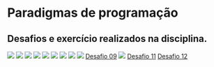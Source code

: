 # Paradigmas de programação

Desafios e exercício realizados na disciplina.
---------------------------------------------
![](/desafio00.jpg)
![](/desafio01.jpg)
![](/desafio02.jpg)
![](/desafio03.jpg)
![](/desafio04.jpg)
![](/desafio05.jpg)
![](/desafio06.jpg)
![](/desafio07.jpg)
![](/desafio08.jpg)
[Desafio 09](/desafio09.pdf)
![](/desafio10.jpg)
[Desafio 11](/desafio11.pdf)
[Desafio 12](/desafio12.pdf)
